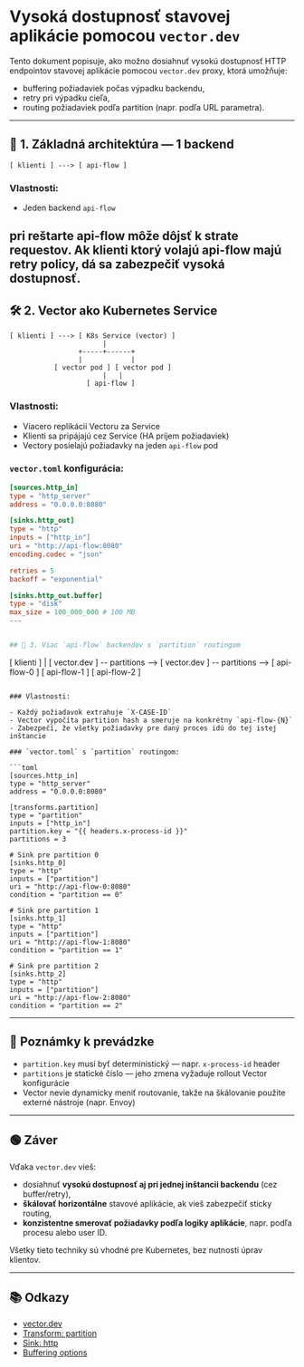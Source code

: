 
# Vysoká dostupnosť stavovej aplikácie pomocou `vector.dev`

Tento dokument popisuje, ako možno dosiahnuť vysokú dostupnosť HTTP endpointov stavovej aplikácie pomocou `vector.dev` proxy, ktorá umožňuje:

- buffering požiadaviek počas výpadku backendu,
- retry pri výpadku cieľa,
- routing požiadaviek podľa partition (napr. podľa URL parametra).

---

## 🧱 1. Základná architektúra — 1 backend

```
[ klienti ] ---> [ api-flow ]
```

### Vlastnosti:

- Jeden backend `api-flow`

pri reštarte api-flow môže dôjsť k strate requestov. Ak klienti ktorý volajú
api-flow majú retry policy, dá sa zabezpečiť vysoká dostupnosť.
---

## 🛠️ 2. Vector ako Kubernetes Service

```
[ klienti ] ---> [ K8s Service (vector) ]
                       |
                 +-----+------+
                 |            |
           [ vector pod ] [ vector pod ]
                       |   |
                   [ api-flow ]
```

### Vlastnosti:

- Viacero replikácií Vectoru za Service
- Klienti sa pripájajú cez Service (HA príjem požiadaviek)
- Vectory posielajú požiadavky na jeden `api-flow` pod

### `vector.toml` konfigurácia:

```toml
[sources.http_in]
type = "http_server"
address = "0.0.0.0:8080"

[sinks.http_out]
type = "http"
inputs = ["http_in"]
uri = "http://api-flow:8080"
encoding.codec = "json"

retries = 5
backoff = "exponential"

[sinks.http_out.buffer]
type = "disk"
max_size = 100_000_000 # 100 MB
---


## 🧩 3. Viac `api-flow` backendov s `partition` routingom

```
[ klienti ]
    |
[ vector.dev ] -- partitions --> 
[ vector.dev ] -- partitions --> 
                                 [ api-flow-0 ]
                                 [ api-flow-1 ]
                                 [ api-flow-2 ]
```

### Vlastnosti:

- Každý požiadavok extrahuje `X-CASE-ID`
- Vector vypočíta partition hash a smeruje na konkrétny `api-flow-{N}`
- Zabezpečí, že všetky požiadavky pre daný proces idú do tej istej inštancie

### `vector.toml` s `partition` routingom:

```toml
[sources.http_in]
type = "http_server"
address = "0.0.0.0:8080"

[transforms.partition]
type = "partition"
inputs = ["http_in"]
partition.key = "{{ headers.x-process-id }}"
partitions = 3

# Sink pre partition 0
[sinks.http_0]
type = "http"
inputs = ["partition"]
uri = "http://api-flow-0:8080"
condition = "partition == 0"

# Sink pre partition 1
[sinks.http_1]
type = "http"
inputs = ["partition"]
uri = "http://api-flow-1:8080"
condition = "partition == 1"

# Sink pre partition 2
[sinks.http_2]
type = "http"
inputs = ["partition"]
uri = "http://api-flow-2:8080"
condition = "partition == 2"
```

---

## 🧠 Poznámky k prevádzke

- `partition.key` musí byť deterministický — napr. `x-process-id` header
- `partitions` je statické číslo — jeho zmena vyžaduje rollout Vector konfigurácie
- Vector nevie dynamicky meniť routovanie, takže na škálovanie použite externé nástroje (napr. Envoy)

---

## 🟢 Záver

Vďaka `vector.dev` vieš:

- dosiahnuť **vysokú dostupnosť aj pri jednej inštancii backendu** (cez buffer/retry),
- **škálovať horizontálne** stavové aplikácie, ak vieš zabezpečiť sticky routing,
- **konzistentne smerovať požiadavky podľa logiky aplikácie**, napr. podľa procesu alebo user ID.

Všetky tieto techniky sú vhodné pre Kubernetes, bez nutnosti úprav klientov.

---

## 📚 Odkazy

- [vector.dev](https://vector.dev)
- [Transform: partition](https://vector.dev/docs/reference/configuration/transforms/partition/)
- [Sink: http](https://vector.dev/docs/reference/configuration/sinks/http/)
- [Buffering options](https://vector.dev/docs/reference/configuration/buffers/)
